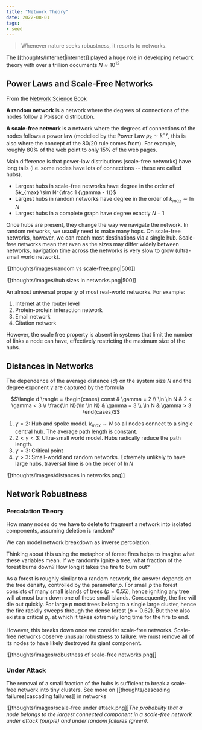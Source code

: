 ```yaml
---
title: "Network Theory"
date: 2022-08-01
tags:
- seed
---
```


> Whenever nature seeks robustness, it resorts to networks.

The [[thoughts/Internet|internet]] played a huge role in developing network theory with over a trillion documents $N \approx 10^{12}$

## Power Laws and Scale-Free Networks
From the [Network Science Book](http://networksciencebook.com/chapter/4#hubs)

**A random network** is a network where the degrees of connections of the nodes follow a Poisson distribution.

**A scale-free network** is a network where the degrees of connections of the nodes follows a power law (modelled by the Power Law $p_k \sim k^{-\gamma}$, this is also where the concept of the 80/20 rule comes from). For example, roughly 80% of the web point to only 15% of the web pages.

Main difference is that power-law distributions (scale-free networks) have long tails (i.e. some nodes have lots of connections -- these are called hubs).

- Largest hubs in scale-free networks have degree in the order of $k_{max} \sim N^{\frac 1 {\gamma - 1}}$
- Largest hubs in random networks have degree in the order of $k_{max} \sim \ln N$
- Largest hubs in a complete graph have degree exactly $N - 1$

Once hubs are present, they change the way we navigate the network. In random networks, we usually need to make many hops. On scale-free networks, however, we can reach most destinations via a single hub. Scale-free networks mean that even as the sizes may differ widely between networks, navigation time across the networks is very slow to grow (ultra-small world network).


![[thoughts/images/random vs scale-free.png|500]]

![[thoughts/images/hub sizes in networks.png|500]]

An almost universal property of most real-world networks. For example:
1.  Internet at the router level
2.  Protein-protein interaction network
3.  Email network
4.  Citation network

However, the scale free property is absent in systems that limit the number of links a node can have, effectively restricting the maximum size of the hubs.

## Distances in Networks
The dependence of the average distance $\langle d \rangle$ on the system size $N$ and the degree exponent $\gamma$ are captured by the formula

$$\langle d \rangle = \begin{cases}
	const & \gamma = 2 \\
	\ln \ln N & 2 < \gamma < 3 \\
	\frac{\ln N}{\ln \ln N} & \gamma = 3 \\
	\ln N & \gamma > 3
\end{cases}$$

1. $\gamma = 2$: Hub and spoke model. $k_{max} \sim N$ so all nodes connect to a single central hub. The average path length is constant.
2. $2 < \gamma < 3$: Ultra-small world model. Hubs radically reduce the path length.
3. $\gamma = 3$: Critical point
4. $\gamma > 3$: Small-world and random networks. Extremely unlikely to have large hubs, traversal time is on the order of $\ln N$

![[thoughts/images/distances in networks.png]]
## Network Robustness
### Percolation Theory
How many nodes do we have to delete to fragment a network into isolated components, assuming deletion is random?

We can model network breakdown as inverse percolation.

Thinking about this using the metaphor of forest fires helps to imagine what these variables mean. If we randomly ignite a tree, what fraction of the forest burns down? How long it takes the fire to burn out?

As a forest is roughly similar to a random network, the answer depends on the tree density, controlled by the parameter $p$. For small $p$ the forest consists of many small islands of trees ($p = 0.55$), hence igniting any tree will at most burn down one of these small islands. Consequently, the fire will die out quickly. For large $p$ most trees belong to a single large cluster, hence the fire rapidly sweeps through the dense forest ($p = 0.62$). But there also exists a critical $p_c$ at which it takes extremely long time for the fire to end.

However, this breaks down once we consider scale-free networks. Scale-free networks observe unusual robustness to failure: we must remove all of its nodes to have likely destroyed its giant component.

![[thoughts/images/robustness of scale-free networks.png]]

### Under Attack
The removal of a small fraction of the hubs is sufficient to break a scale-free network into tiny clusters. See more on [[thoughts/cascading failures|cascading failures]] in networks

![[thoughts/images/scale-free under attack.png]]*The probability that a node belongs to the largest connected component in a scale-free network under attack (purple) and under random failures (green).*